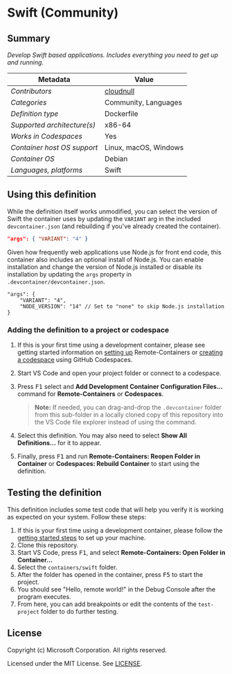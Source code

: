 # Swift (Community)

## Summary

*Develop Swift based applications. Includes everything you need to get up and running.*

| Metadata | Value |  
|----------|-------|
| *Contributors* | [cloudnull](https://github.com/cloudnull) |
| *Categories* | Community, Languages |
| *Definition type* | Dockerfile |
| *Supported architecture(s)* | x86-64 |
| *Works in Codespaces* | Yes |
| *Container host OS support* | Linux, macOS, Windows |
| *Container OS* | Debian |
| *Languages, platforms* | Swift |

## Using this definition

While the definition itself works unmodified, you can select the version of Swift the container uses by updating the `VARIANT` arg in the included `devcontainer.json` (and rebuilding if you've already created the container).

```json
"args": { "VARIANT": "4" }
```

Given how frequently web applications use Node.js for front end code, this container also includes an optional install of Node.js. You can enable installation and change the version of Node.js installed or disable its installation by updating the `args` property in `.devcontainer/devcontainer.json`.

```jsonc
"args": {
    "VARIANT": "4",
    "NODE_VERSION": "14" // Set to "none" to skip Node.js installation
}
```

### Adding the definition to a project or codespace

1. If this is your first time using a development container, please see getting started information on [setting up](https://aka.ms/vscode-remote/containers/getting-started) Remote-Containers or [creating a codespace](https://aka.ms/ghcs-open-codespace) using GitHub Codespaces.

2. Start VS Code and open your project folder or connect to a codespace.

3. Press <kbd>F1</kbd> select and **Add Development Container Configuration Files...** command for **Remote-Containers** or **Codespaces**.

   > **Note:** If needed, you can drag-and-drop the `.devcontainer` folder from this sub-folder in a locally cloned copy of this repository into the VS Code file explorer instead of using the command.

4. Select this definition. You may also need to select **Show All Definitions...** for it to appear.

5. Finally, press <kbd>F1</kbd> and run **Remote-Containers: Reopen Folder in Container** or **Codespaces: Rebuild Container** to start using the definition.

## Testing the definition

This definition includes some test code that will help you verify it is working as expected on your system. Follow these steps:

1. If this is your first time using a development container, please follow the [getting started steps](https://aka.ms/vscode-remote/containers/getting-started) to set up your machine.
2. Clone this repository.
3. Start VS Code, press <kbd>F1</kbd>, and select **Remote-Containers: Open Folder in Container...**
4. Select the `containers/swift` folder.
5. After the folder has opened in the container, press <kbd>F5</kbd> to start the project.
6. You should see "Hello, remote world!" in the Debug Console after the program executes.
7. From here, you can add breakpoints or edit the contents of the `test-project` folder to do further testing.

## License

Copyright (c) Microsoft Corporation. All rights reserved.

Licensed under the MIT License. See [LICENSE](https://github.com/microsoft/vscode-dev-containers/blob/main/LICENSE).